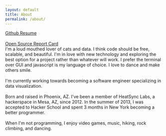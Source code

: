 ```yaml
---
layout: default
title: About
permalink: /about/
---
```


<div class='row about'>
<div class='col-sm-4'>
    <a href='http://resume.github.io/?AlisamfP'>Github Resume</a>
    <br><br>
    <a href="https://osrc.dfm.io/alisamfp/">Open Source Report Card</a>
</div>
<div class = 'col-sm-8'>
    I'm a loud mouthed lover of cats and data. I think code should be free, scalable, and beautiful. I'm in love with new technology and exploring the best option for a project rather than whatever will work. I prefer the terminal over GUI and javascript is my language of choice. I love to dance and make others smile.
    <br><br>
    I'm currently working towards becoming a software engineer specializing in data visualization.
    <br><br>
    Born and raised in Phoenix, AZ. I've been a member of HeatSync Labs, a hackerspace in Mesa, AZ, since 2012. In the summer of 2013, I was accepted to Hacker School and spent 3 months in New York becoming a better programmer.
    <br><br>
    When I'm not programming, I enjoy video games, music, hiking, rock climbing, and dancing.
</div>
<br>
</div>